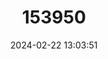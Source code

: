 ---
title: "153950"
category: "Procambarus parasimulans"
draft: false
date: 2024-02-22 13:03:51
languages:
  English: ["Bismark Burrowin Crayfish"]
---